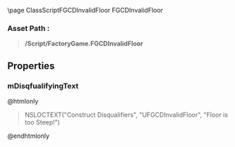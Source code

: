\page ClassScriptFGCDInvalidFloor FGCDInvalidFloor
### Asset Path :
<b><blockquote>/Script/FactoryGame.FGCDInvalidFloor</blockquote></b>
## Properties

### mDisqfualifyingText
@htmlonly
<blockquote>NSLOCTEXT("Construct Disqualifiers", "UFGCDInvalidFloor", "Floor is too Steep!")</blockquote>
@endhtmlonly

